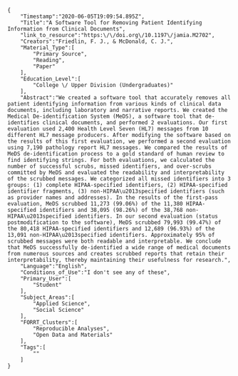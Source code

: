 
    {
        "Timestamp":"2020-06-05T19:09:54.895Z",
        "Title":"A Software Tool for Removing Patient Identifying Information from Clinical Documents",
        "link_to_resource":"https:\/\/doi.org\/10.1197\/jamia.M2702",
        "Creators":"Friedlin, F. J., & McDonald, C. J.",
        "Material_Type":[
            "Primary Source",
            "Reading",
            "Paper"
        ],
        "Education_Level":[
            "College \/ Upper Division (Undergraduates)"
        ],
        "Abstract":"We created a software tool that accurately removes all patient identifying information from various kinds of clinical data documents, including laboratory and narrative reports. We created the Medical De-identification System (MeDS), a software tool that de-identifies clinical documents, and performed 2 evaluations. Our first evaluation used 2,400 Health Level Seven (HL7) messages from 10 different HL7 message producers. After modifying the software based on the results of this first evaluation, we performed a second evaluation using 7,190 pathology report HL7 messages. We compared the results of MeDS de-identification process to a gold standard of human review to find identifying strings. For both evaluations, we calculated the number of successful scrubs, missed identifiers, and over-scrubs committed by MeDS and evaluated the readability and interpretability of the scrubbed messages. We categorized all missed identifiers into 3 groups: (1) complete HIPAA-specified identifiers, (2) HIPAA-specified identifier fragments, (3) non-HIPAA\u2013specified identifiers (such as provider names and addresses). In the results of the first-pass evaluation, MeDS scrubbed 11,273 (99.06%) of the 11,380 HIPAA-specified identifiers and 38,095 (98.26%) of the 38,768 non-HIPAA\u2013specified identifiers. In our second evaluation (status postmodification to the software), MeDS scrubbed 79,993 (99.47%) of the 80,418 HIPAA-specified identifiers and 12,689 (96.93%) of the 13,091 non-HIPAA\u2013specified identifiers. Approximately 95% of scrubbed messages were both readable and interpretable. We conclude that MeDS successfully de-identified a wide range of medical documents from numerous sources and creates scrubbed reports that retain their interpretability, thereby maintaining their usefulness for research.",
        "Language":"English",
        "Conditions_of_Use":"I don't see any of these",
        "Primary_User":[
            "Student"
        ],
        "Subject_Areas":[
            "Applied Science",
            "Social Science"
        ],
        "FORRT_Clusters":[
            "Reproducible Analyses",
            "Open Data and Materials"
        ],
        "Tags":[
            ""
        ]
    }
